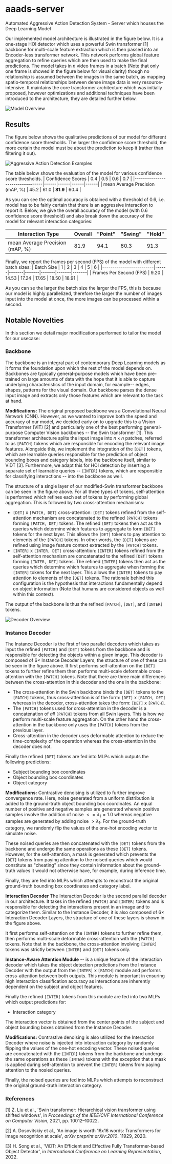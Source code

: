 # aaads-server
Automated Aggressive Action Detection System - Server which houses the Deep Learning Model

Our implemented model architecture is illustrated in the figure below. It is a one-stage HOI detector which uses a powerful Swin transformer [1] backbone for multi-scale feature extraction which is then passed into an Encoder-less transformer network. This network performs global feature aggregation to refine queries which are then used to make the final predictions. The model takes in $n$ video frames in a batch (Note that only one frame is showed in the figure below for visual clarity) though no relationship is assumed between the images in the same batch, as mapping spatio-temporal relationships between dense image data is very resource-intensive. It maintains the core transformer architecture which was initially proposed, however optimizations and additional techniques have been introduced to the architecture, they are detailed further below.

![Model Overview](aggressive_action_model.png)

## Results

The figure below shows the qualitative predictions of our model for different confidence score thresholds. The larger the confidence score threshold, the more certain the model must be about the prediction to keep it (rather than filtering it out).

![Aggressive Action Detection Examples](aggressive_action_threshold.png)

The table below shows the evaluation of the model for various confidence score thresholds.
| Confidence Scores               | 0.4  | 0.5  | 0.6  | 0.7  |
|---------------------------------|------|------|------|------|
| mean Average Precision (mAP, %) | 45.2 | 61.0 | **81.9** | 60.4 |

As you can see the optimal accuracy is obtained with a threshold of 0.6, i.e. model has to be fairly certain that there is an aggressive interaction to report it. Below, we give the overall accuracy of the model (with 0.6 confidence score threshold) and also break down the accuracy of the model for relevant interaction categories:

| Interaction Type                | Overall | "Point" | "Swing" | "Hold" |
|---------------------------------|---------|---------|---------|--------|
| mean Average Precision (mAP, %) | 81.9    | 94.1    | 60.3    | 91.3   |

Finally, we report the frames per second (FPS) of the model with different batch sizes:
| Batch Size              | 1    | 2     | 3     | 4     | 5     | 6     |
|-------------------------|------|-------|-------|-------|-------|-------|
| Frames Per Second (FPS) | 9.20 | 14.53 | 17.24 | 17.65 | 18.50 | 18.91 |

As you can se the larger the batch size the larger the FPS, this is because our model is highly parallelized, therefore the larger the number of images input into the model at once, the more images can be processed within a second.

## Notable Novelties
In this section we detail major modifications performed to tailor the model for our usecase:

### Backbone
The backbone is an integral part of contemporary Deep Learning models as it forms the foundation upon which the rest of the model depends on. Backbones are typically general-purpose models which have been pre-trained on large amounts of data with the hope that it is able to capture underlying characteristics of the input domain, for example-- edges, shapes, patterns for the visual domain. Our backbone parses the dense input image and extracts only those features which are relevant to the task at hand.

**Modifications:** The original proposed backbone was a Convolutional Neural Network (CNN). However, as we wanted to improve both the speed and accuracy of our model, we decided early on to upgrade this to a Vision Transformer (ViT) [2] and particularly one of the best performing general-purpose Computer Vision backbones -- the Swin transformer [1]. This transformer architecture splits the input image into $n\times n$ patches, referred to as `[PATCH]` tokens which are responsible for encoding the relevant image features. Alongside this, we implement the integration of the `[DET]` tokens, which are learnable queries responsible for the prediction of object bounding boxes and category labels, into the backbone itself, similar to ViDT [3]. Furthermore, we adapt this for HOI detection by inserting a separate set of learnable queries -- `[INTER]` tokens, which are responsible for classifying interactions -- into the backbone as well.

The structure of a single layer of our modified-Swin transformer backbone can be seen in the figure above. For all three types of tokens, self-attention is performed which refines each set of tokens by performing global aggregation. This is followed by two cross-attention mechanisms:


- `[DET]` x `[PATCH, DET]` cross-attention: `[DET]` tokens refined from the self-attention mechanism are concatenated to the refined `[PATCH]` tokens forming `[PATCH, DET]` tokens. The refined `[DET]` tokens then act as the queries which determine which features to aggregate to form `[DET]` tokens for the next layer. This allows the `[DET]` tokens to pay attention to elements of the `[PATCH]` tokens. In other words, the `[DET]` tokens are refined using image feature context extracted by the `[PATCH]` tokens.
- `[INTER]` x `[INTER, DET]` cross-attention: `[INTER]` tokens refined from the self-attention mechanism are concatenated to the refined `[DET]` tokens forming `[INTER, DET]` tokens. The refined `[INTER]` tokens then act as the queries which determine which features to aggregate when forming the `[INTER]` tokens for the next layer. This allows the `[INTER]` tokens to pay attention to elements of the `[DET]` tokens. The rationale behind this configuration is the hypothesis that interactions fundamentally depend on object information (Note that humans are considered objects as well within this context).

The output of the backbone is thus the refined `[PATCH]`, `[DET]`, and `[INTER]` tokens.


![Decoder Overview](aggressive_action_decoder.png)

### Instance Decoder
The Instance Decoder is the first of two parallel decoders which takes as input the refined `[PATCH]` and `[DET]` tokens from the backbone and is responsible for detecting the objects within a given image. This decoder is composed of $6\times$ Instance Decoder Layers, the structure of one of these can be seen in the figure above. It first performs self-attention on the `[DET]` tokens to further refine them then performs multi-scale deformable cross-attention with the `[PATCH]` tokens. Note that there are three main differences between the cross-attention in this decoder and the one in the backbone:


- The cross-attention in the Swin backbone binds the `[DET]` tokens to the `[PATCH]` tokens, thus cross-attention is of the form: `[DET]` x `[PATCH, DET]` whereas in the decoder, cross-attention takes the form: `[DET]` x `[PATCH]`.
- The `[PATCH]` tokens used for cross-attention in the decoder is a concatenation of _all_ `[PATCH]` tokens from all Swin layers. This is how we perform multi-scale feature aggregation. On the other hand the cross-attention in the backbone only uses the `[PATCH]` tokens from the previous layer.
- Cross-attention in the decoder uses deformable attention to reduce the time-complexity of the operation whereas the cross-attention in the decoder does not.

Finally the refined `[DET]` tokens are fed into MLPs which outputs the following predictions:

- Subject bounding box coordinates
- Object bounding box coordinates
- Object category

**Modifications:** Contrastive denoising is utilized to further improve convergence rate. Here, noise generated from a uniform distribution is added to the ground-truth object bounding box coordinates. An equal number of positive and negative samples are generated wherein positive samples involve the addition of noise  $<=\lambda_1=1.0$ whereas negative samples are generated by adding noise $>\lambda_1$. For the ground-truth category, we randomly flip the values of the one-hot encoding vector to simulate noise.

These noised queries are then concatenated with the `[DET]` tokens from the backbone and undergo the same operations as these `[DET]` tokens. However, for the self-attention, a mask is generated which prevents the `[DET]` tokens from paying attention to the noised queries which would constitute as "cheating" since they contain information about the ground-truth values it would not otherwise have, for example, during inference time.

Finally, they are fed into MLPs which attempts to reconstruct the original ground-truth bounding box coordinates and category label. 

**Interaction Decoder**
The Interaction Decoder is the second parallel decoder in our architecture. It takes in the refined `[PATCH]` and `[INTER]` tokens and is responsible for detecting the interactions present in an image and to categorize them. Similar to the Instance Decoder, it is also composed of $6\times$ Interaction Decoder Layers, the structure of one of these layers is shown in the figure above. 

It first performs self-attention on the `[INTER]` tokens to further refine them, then performs multi-scale deformable cross-attention with the `[PATCH]` tokens. Note that in the backbone, the cross-attention involving `[INTER]` tokens was strictly between `[INTER]` and `[DET]` tokens only.

**Instance-Aware Attention Module** -- is a unique feature of the interaction decoder which takes the object detection predictions from the Instance Decoder with the output from the `[INTER]` x `[PATCH]` module and performs cross-attention between both outputs. This module is important in ensuring high interaction classification accuracy as interactions are inherently dependent on the subject and object features.

Finally the refined `[INTER]` tokens from this module are fed into two MLPs which output predictions for:

- Interaction category

The interaction vector is obtained from the center points of the subject and object bounding boxes obtained from the Instance Decoder.

**Modifications:** Contrastive denoising is also utilized for the Interaction Decoder where noise is injected into interaction category by randomly flipping the values of the one-hot encoding vector. These noised queries are concatenated with the `[INTER]` tokens from the backbone and undergo the same operations as these `[INTER]` tokens with the exception that a mask is applied during self-attention to prevent the `[INTER]` tokens from paying attention to the nosied queries.

Finally, the noised queries are fed into MLPs which attempts to reconstruct the original ground-truth interaction category. 

### References
[1] Z. Liu et al., 'Swin transformer: Hierarchical vision transformer using shifted windows', in _Proceedings of the IEEE/CVF International Conference on Computer Vision_, 2021, pp. 10012–10022.

[2] A. Dosovitskiy et al., 'An image is worth 16x16 words: Transformers for image recognition at scale', _arXiv preprint arXiv:2010_. 11929, 2020.

[3] H. Song et al., 'ViDT: An Efficient and Effective Fully Transformer-based Object Detector', in _International Conference on Learning Representation_, 2022.
